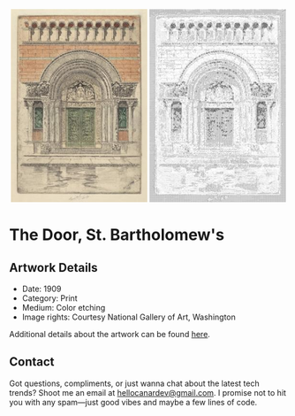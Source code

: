 <html>

<div align="center">
    <img width="49%" src="artwork.jpg" alt="artwork"/>
    <img width="49%" src="ascii_artwork.jpg" alt="artwork ASCII"/>
</div>

# The Door, St. Bartholomew's

## Artwork Details

- Date: 1909
- Category: Print
- Medium: Color etching
- Image rights: Courtesy National Gallery of Art, Washington

Additional details about the artwork can be found [here](https://www.artsy.net/artwork/charles-frederick-william-mielatz-the-door-st-bartholomews).

## Contact

Got questions, compliments, or just wanna chat about the latest tech trends? Shoot me an email
at [hellocanardev@gmail.com](mailto:hellocanardev@gmail.com). I promise not to hit you with any spam—just good vibes and
maybe a few lines of code.

</html>
